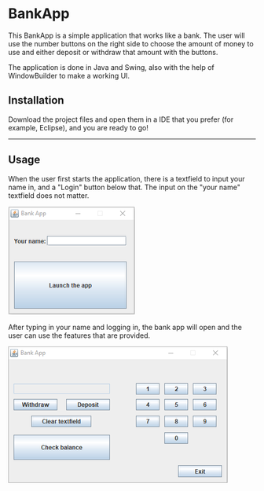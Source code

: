 # BankApp

This BankApp is a simple application that works like a bank. The user will use the number buttons on the right side to choose the 
amount of money to use and either deposit or withdraw that amount with the buttons.


The application is done in Java and Swing, also with the help of WindowBuilder to make a working UI.

Installation
---

Download the project files and open them in a IDE that you prefer (for example, Eclipse), and you are ready to go!


---


Usage
---
When the user first starts the application, there is a textfield to input your name in, and a "Login" button below that. 
The input on the "your name" textfield does not matter. 

![alt text](https://github.com/eebbi/BankApp/blob/master/Login.png)

After typing in your name and logging in, the bank app will open and the user can use the features that are provided.

![alt text](https://github.com/eebbi/BankApp/blob/master/BankApp1.png)
